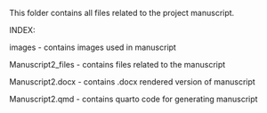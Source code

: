 

This folder contains all files related to the project manuscript.

INDEX:

images - contains images used in manuscript

Manuscript2_files - contains files related to the manuscript

Manuscript2.docx - contains .docx rendered version of manuscript

Manuscript2.qmd - contains quarto code for generating manuscript


